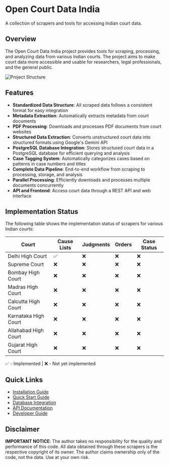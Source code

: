 # Open Court Data India

A collection of scrapers and tools for accessing Indian court data.

## Overview

The Open Court Data India project provides tools for scraping, processing, and analyzing data from various Indian courts. The project aims to make court data more accessible and usable for researchers, legal professionals, and the general public.

![Project Structure](assets/images/project-structure.png)

## Features

- **Standardized Data Structure**: All scraped data follows a consistent format for easy integration
- **Metadata Extraction**: Automatically extracts metadata from court documents
- **PDF Processing**: Downloads and processes PDF documents from court websites
- **Structured Data Extraction**: Converts unstructured court data into structured formats using Google's Gemini API
- **PostgreSQL Database Integration**: Stores structured court data in a PostgreSQL database for efficient querying and analysis
- **Case Tagging System**: Automatically categorizes cases based on patterns in case numbers and titles
- **Complete Data Pipeline**: End-to-end workflow from scraping to processing, storage, and analysis
- **Parallel Processing**: Efficiently downloads and processes multiple documents concurrently
- **API and Frontend**: Access court data through a REST API and web interface

## Implementation Status

The following table shows the implementation status of scrapers for various Indian courts:

| Court | Cause Lists | Judgments | Orders | Case Status |
|-------|-------------|-----------|--------|------------|
| Delhi High Court | ✅ | ❌ | ❌ | ❌ |
| Supreme Court | ❌ | ❌ | ❌ | ❌ |
| Bombay High Court | ❌ | ❌ | ❌ | ❌ |
| Madras High Court | ❌ | ❌ | ❌ | ❌ |
| Calcutta High Court | ❌ | ❌ | ❌ | ❌ |
| Karnataka High Court | ❌ | ❌ | ❌ | ❌ |
| Allahabad High Court | ❌ | ❌ | ❌ | ❌ |
| Gujarat High Court | ❌ | ❌ | ❌ | ❌ |

✅ - Implemented | ❌ - Not yet implemented

## Quick Links

- [Installation Guide](getting-started/installation.md)
- [Quick Start Guide](getting-started/quick-start.md)
- [Database Integration](user-guide/database-integration.md)
- [API Documentation](user-guide/api.md)
- [Developer Guide](developer-guide/architecture.md)

## Disclaimer

**IMPORTANT NOTICE**: The author takes no responsibility for the quality and performance of this code. All data obtained through these scrapers is the respective copyright of its owner. The author claims ownership only of the code, not the data. Use at your own risk.
